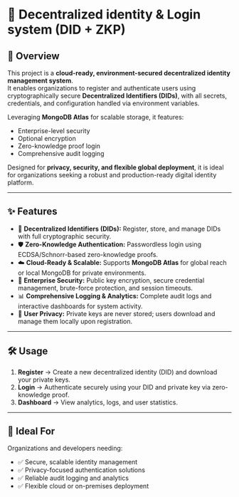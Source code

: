 # 🔗 Decentralized identity & Login system (DID + ZKP)  

## 📖 Overview  
This project is a **cloud-ready, environment-secured decentralized identity management system**.  
It enables organizations to register and authenticate users using cryptographically secure **Decentralized Identifiers (DIDs)**, with all secrets, credentials, and configuration handled via environment variables.  

Leveraging **MongoDB Atlas** for scalable storage, it features:  
- Enterprise-level security  
- Optional encryption  
- Zero-knowledge proof login  
- Comprehensive audit logging  

Designed for **privacy, security, and flexible global deployment**, it is ideal for organizations seeking a robust and production-ready digital identity platform.  

---

## ✨ Features  
- 🔐 **Decentralized Identifiers (DIDs):** Register, store, and manage DIDs with full cryptographic security.  
- 🛡️ **Zero-Knowledge Authentication:** Passwordless login using ECDSA/Schnorr-based zero-knowledge proofs.  
- ☁️ **Cloud-Ready & Scalable:** Supports **MongoDB Atlas** for global reach or local MongoDB for private environments.  
- 🏢 **Enterprise Security:** Public key encryption, secure credential management, brute-force protection, and session timeouts.  
- 📊 **Comprehensive Logging & Analytics:** Complete audit logs and interactive dashboards for system activity.  
- 👤 **User Privacy:** Private keys are never stored; users download and manage them locally upon registration.  

---

## 🛠️ Usage  
1. **Register** → Create a new decentralized identity (DID) and download your private keys.  
2. **Login** → Authenticate securely using your DID and private key via zero-knowledge proof.  
3. **Dashboard** → View analytics, logs, and user statistics.  

---

## 🎯 Ideal For  
Organizations and developers needing:  
- ✅ Secure, scalable identity management  
- ✅ Privacy-focused authentication solutions  
- ✅ Reliable audit logging and analytics  
- ✅ Flexible cloud or on-premises deployment  
